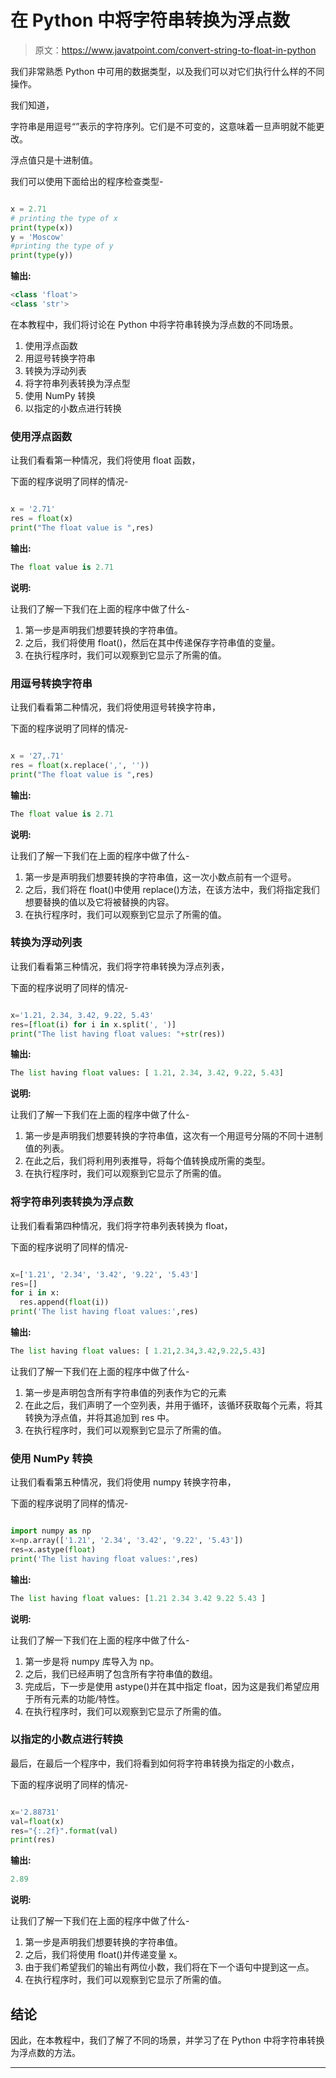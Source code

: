 # 在 Python 中将字符串转换为浮点数

> 原文：<https://www.javatpoint.com/convert-string-to-float-in-python>

我们非常熟悉 Python 中可用的数据类型，以及我们可以对它们执行什么样的不同操作。

我们知道，

字符串是用逗号“”表示的字符序列。它们是不可变的，这意味着一旦声明就不能更改。

浮点值只是十进制值。

我们可以使用下面给出的程序检查类型-

```py

x = 2.71
# printing the type of x
print(type(x))
y = 'Moscow'
#printing the type of y
print(type(y))

```

**输出:**

```py
<class 'float'>
<class 'str'>

```

在本教程中，我们将讨论在 Python 中将字符串转换为浮点数的不同场景。

1.  使用浮点函数
2.  用逗号转换字符串
3.  转换为浮动列表
4.  将字符串列表转换为浮点型
5.  使用 NumPy 转换
6.  以指定的小数点进行转换

### 使用浮点函数

让我们看看第一种情况，我们将使用 float 函数，

下面的程序说明了同样的情况-

```py

x = '2.71'
res = float(x)
print("The float value is ",res)

```

**输出:**

```py
The float value is 2.71

```

**说明:**

让我们了解一下我们在上面的程序中做了什么-

1.  第一步是声明我们想要转换的字符串值。
2.  之后，我们将使用 float()，然后在其中传递保存字符串值的变量。
3.  在执行程序时，我们可以观察到它显示了所需的值。

### 用逗号转换字符串

让我们看看第二种情况，我们将使用逗号转换字符串，

下面的程序说明了同样的情况-

```py

x = '27,.71'
res = float(x.replace(',', ''))
print("The float value is ",res)

```

**输出:**

```py
The float value is 2.71

```

**说明:**

让我们了解一下我们在上面的程序中做了什么-

1.  第一步是声明我们想要转换的字符串值，这一次小数点前有一个逗号。
2.  之后，我们将在 float()中使用 replace()方法，在该方法中，我们将指定我们想要替换的值以及它将被替换的内容。
3.  在执行程序时，我们可以观察到它显示了所需的值。

### 转换为浮动列表

让我们看看第三种情况，我们将字符串转换为浮点列表，

下面的程序说明了同样的情况-

```py

x='1.21, 2.34, 3.42, 9.22, 5.43'
res=[float(i) for i in x.split(', ')]
print("The list having float values: "+str(res))

```

**输出:**

```py
The list having float values: [ 1.21, 2.34, 3.42, 9.22, 5.43]

```

**说明:**

让我们了解一下我们在上面的程序中做了什么-

1.  第一步是声明我们想要转换的字符串值，这次有一个用逗号分隔的不同十进制值的列表。
2.  在此之后，我们将利用列表推导，将每个值转换成所需的类型。
3.  在执行程序时，我们可以观察到它显示了所需的值。

### 将字符串列表转换为浮点数

让我们看看第四种情况，我们将字符串列表转换为 float，

下面的程序说明了同样的情况-

```py

x=['1.21', '2.34', '3.42', '9.22', '5.43']
res=[]
for i in x:
  res.append(float(i))
print('The list having float values:',res)

```

**输出:**

```py
The list having float values: [ 1.21,2.34,3.42,9.22,5.43] 

```

让我们了解一下我们在上面的程序中做了什么-

1.  第一步是声明包含所有字符串值的列表作为它的元素
2.  在此之后，我们声明了一个空列表，并用于循环，该循环获取每个元素，将其转换为浮点值，并将其追加到 res 中。
3.  在执行程序时，我们可以观察到它显示了所需的值。

### 使用 NumPy 转换

让我们看看第五种情况，我们将使用 numpy 转换字符串，

下面的程序说明了同样的情况-

```py

import numpy as np
x=np.array(['1.21', '2.34', '3.42', '9.22', '5.43'])
res=x.astype(float)
print('The list having float values:',res)

```

**输出:**

```py
The list having float values: [1.21 2.34 3.42 9.22 5.43 ]

```

**说明:**

让我们了解一下我们在上面的程序中做了什么-

1.  第一步是将 numpy 库导入为 np。
2.  之后，我们已经声明了包含所有字符串值的数组。
3.  完成后，下一步是使用 astype()并在其中指定 float，因为这是我们希望应用于所有元素的功能/特性。
4.  在执行程序时，我们可以观察到它显示了所需的值。

### 以指定的小数点进行转换

最后，在最后一个程序中，我们将看到如何将字符串转换为指定的小数点，

下面的程序说明了同样的情况-

```py

x='2.88731'
val=float(x)
res="{:.2f}".format(val)
print(res)

```

**输出:**

```py
2.89

```

**说明:**

让我们了解一下我们在上面的程序中做了什么-

1.  第一步是声明我们想要转换的字符串值。
2.  之后，我们将使用 float()并传递变量 x。
3.  由于我们希望我们的输出有两位小数，我们将在下一个语句中提到这一点。
4.  在执行程序时，我们可以观察到它显示了所需的值。

## 结论

因此，在本教程中，我们了解了不同的场景，并学习了在 Python 中将字符串转换为浮点数的方法。

* * *